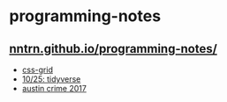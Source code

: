# programming-notes

## [nntrn.github.io/programming-notes/](https://nntrn.github.io/programming-notes/)

* [css-grid](CSS/css-grid)
* [10/25: tidyverse](https://nntrn.github.io/programming-notes/R/hadley-wickham/)
* [austin crime 2017](https://nntrn.github.io/programming-notes/R/austin-crime/crime.nb.html)